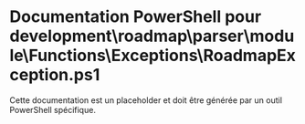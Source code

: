 # Documentation PowerShell pour development\roadmap\parser\module\Functions\Exceptions\RoadmapException.ps1

Cette documentation est un placeholder et doit être générée par un outil PowerShell spécifique.
